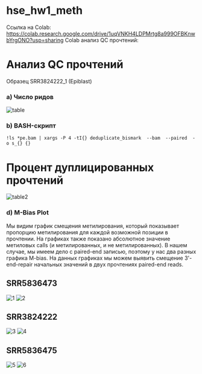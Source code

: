 # hse_hw1_meth
Ссылка на Colab: https://colab.research.google.com/drive/1uqVNKH4LDPMrtg8a999OFBKnwbYrgONO?usp=sharing
Colab анализ QC прочтений: 
# Анализ QC прочтений
Образец SRR3824222_1 (Epiblast)

### a) Число ридов

![table](https://user-images.githubusercontent.com/93256219/154359013-16e86292-9f7e-466f-94f3-6beb5f2a71ff.png)

### b) BASH-скрипт
```
!ls *pe.bam | xargs -P 4 -tI{} deduplicate_bismark  --bam  --paired  -o s_{} {}
```
# Процент дуплицированных прочтений

![table2](https://user-images.githubusercontent.com/93256219/154360977-34268c6a-1dff-48cd-b1be-bcc5e8f316fb.png)

### d) M-Bias Plot
Мы видим график смещения метилирования, который показывает пропорцию метилирования для каждой возможной позиции в прочтении. На графиках также показано абсолютное значение  метиловых calls (и метилированных, и не метилированных). В нашем случае, мы имеем дело с paired-end записью, поэтому у нас два разных графика M-bias. На данных графиках мы можем выявить смещение 3'-end-repair начальных значений в двух прочтениях paired-end reads. 

## SRR5836473

![1](https://user-images.githubusercontent.com/93256219/154363988-1d2d27d7-db83-4901-a23e-c1063c0a47aa.png)
![2](https://user-images.githubusercontent.com/93256219/154363993-1d5b9a04-a447-475f-8afc-9766fdd82ece.png)

## SRR3824222

![3](https://user-images.githubusercontent.com/93256219/154364530-78b71064-c315-403f-979e-fe2febd50c7a.png)
![4](https://user-images.githubusercontent.com/93256219/154364534-0ea3f28c-7479-44f3-b659-3075522b1c36.png)

## SRR5836475

![5](https://user-images.githubusercontent.com/93256219/154364651-2e8e2ce4-744d-47d6-bd9d-17b49a584141.png)
![6](https://user-images.githubusercontent.com/93256219/154364652-17a27a28-2db3-41d4-b63f-c6abac5340b6.png)


